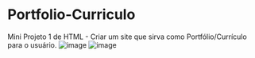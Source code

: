 # Portfolio-Curriculo
Mini Projeto 1 de HTML - Criar um site que sirva como Portfólio/Currículo para o usuário.
![image](https://github.com/paulorosadodev/Portfolio-Curriculo/assets/117609505/144866ff-7a9b-4e6f-b718-4f3746ca8f71)
![image](https://github.com/paulorosadodev/Portfolio-Curriculo/assets/117609505/972be3d7-e780-4e72-84fc-d51bcc2053ed)
